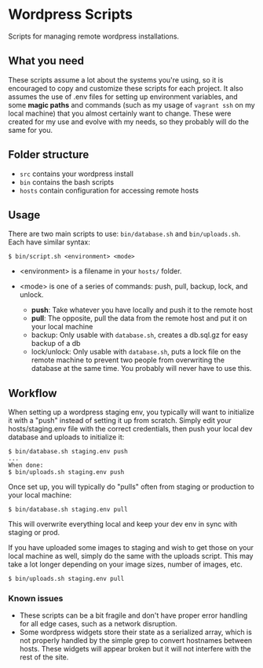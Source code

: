 # Wordpress Scripts
Scripts for managing remote wordpress installations.

## What you need
These scripts assume a lot about the systems you're using, so it is encouraged to copy and customize these scripts for each project. It also assumes the use of .env files for setting up environment variables, and some **magic paths** and commands (such as my usage of ``vagrant ssh`` on my local machine) that you almost certainly want to change. These were created for my use and evolve with my needs, so they probably will do the same for you.

## Folder structure
* ``src`` contains your wordpress install
* ``bin`` contains the bash scripts
* ``hosts`` contain configuration for accessing remote hosts

## Usage
There are two main scripts to use: ``bin/database.sh`` and ``bin/uploads.sh``. Each have similar syntax:
```
$ bin/script.sh <environment> <mode>
```
* \<environment\> is a filename in your ``hosts/`` folder.
* \<mode\> is one of a series of commands: push, pull, backup, lock, and unlock.
  
  * **push**: Take whatever you have locally and push it to the remote host
  * **pull**: The opposite, pull the data from the remote host and put it on your local machine
  * backup: Only usable with ``database.sh``, creates a db.sql.gz for easy backup of a db
  * lock/unlock: Only usable with `database.sh`, puts a lock file on the remote machine to prevent two people from overwriting the database at the same time. You probably will never have to use this.
  
## Workflow
When setting up a wordpress staging env, you typically will want to initialize it with a "push" instead of setting it up from scratch. Simply edit your hosts/staging.env file with the correct credentials, then push your local dev database and uploads to initialize it:

```
$ bin/database.sh staging.env push
...
When done:
$ bin/uploads.sh staging.env push
```

Once set up, you will typically do "pulls" often from staging or production to your local machine:
```
$ bin/database.sh staging.env pull
```
This will overwrite everything local and keep your dev env in sync with staging or prod.

If you have uploaded some images to staging and wish to get those on your local machine as well, simply do the same with the uploads script. This may take a lot longer depending on your image sizes, number of images, etc.

```
$ bin/uploads.sh staging.env pull
```

### Known issues
* These scripts can be a bit fragile and don't have proper error handling for all edge cases, such as a network disruption.
* Some wordpress widgets store their state as a serialized array, which is not properly handled by the simple grep to convert hostnames between hosts. These widgets will appear broken but it will not interfere with the rest of the site.
